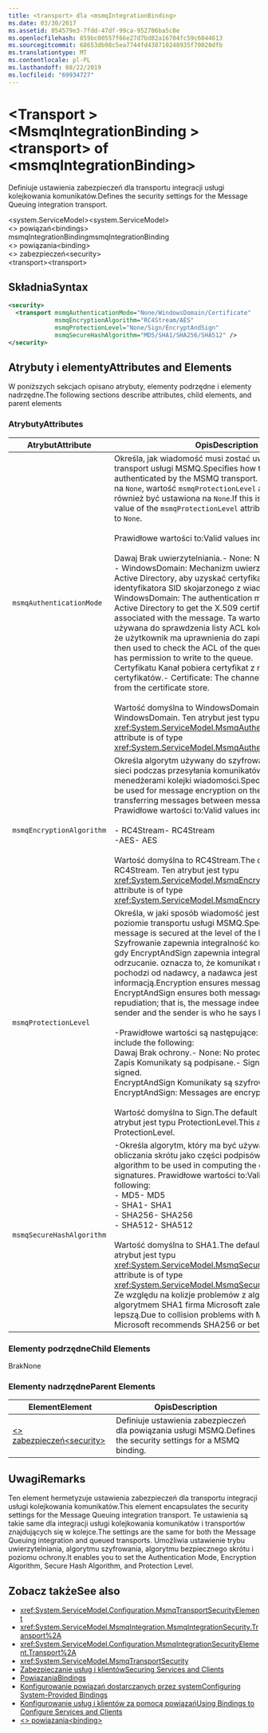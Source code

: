 ```yaml
---
title: <transport> dla <msmqIntegrationBinding>
ms.date: 03/30/2017
ms.assetid: 054579e3-7fdd-47df-99ca-952706ba5c8e
ms.openlocfilehash: 859bc00557f66e27d7bd82a16704fc59c6044613
ms.sourcegitcommit: 68653db98c5ea7744fd438710248935f70020dfb
ms.translationtype: MT
ms.contentlocale: pl-PL
ms.lasthandoff: 08/22/2019
ms.locfileid: "69934727"
---
```

# <a name="transport-of-msmqintegrationbinding"></a><span data-ttu-id="384a2-102">\<Transport > \<MsmqIntegrationBinding ></span><span class="sxs-lookup"><span data-stu-id="384a2-102">\<transport> of \<msmqIntegrationBinding></span></span>
<span data-ttu-id="384a2-103">Definiuje ustawienia zabezpieczeń dla transportu integracji usługi kolejkowania komunikatów.</span><span class="sxs-lookup"><span data-stu-id="384a2-103">Defines the security settings for the Message Queuing integration transport.</span></span>  
  
 <span data-ttu-id="384a2-104">\<system.ServiceModel></span><span class="sxs-lookup"><span data-stu-id="384a2-104">\<system.ServiceModel></span></span>  
<span data-ttu-id="384a2-105">\<> powiązań</span><span class="sxs-lookup"><span data-stu-id="384a2-105">\<bindings></span></span>  
<span data-ttu-id="384a2-106">msmqIntegrationBinding</span><span class="sxs-lookup"><span data-stu-id="384a2-106">msmqIntegrationBinding</span></span>  
<span data-ttu-id="384a2-107">\<> powiązania</span><span class="sxs-lookup"><span data-stu-id="384a2-107">\<binding></span></span>  
<span data-ttu-id="384a2-108">\<> zabezpieczeń</span><span class="sxs-lookup"><span data-stu-id="384a2-108">\<security></span></span>  
<span data-ttu-id="384a2-109">\<transport></span><span class="sxs-lookup"><span data-stu-id="384a2-109">\<transport></span></span>  
  
## <a name="syntax"></a><span data-ttu-id="384a2-110">Składnia</span><span class="sxs-lookup"><span data-stu-id="384a2-110">Syntax</span></span>  
  
```xml  
<security>
  <transport msmqAuthenticationMode="None/WindowsDomain/Certificate"
             msmqEncryptionAlgorithm="RC4Stream/AES"
             msmqProtectionLevel="None/Sign/EncryptAndSign"
             msmqSecureHashAlgorithm="MD5/SHA1/SHA256/SHA512" />
</security>
```  
  
## <a name="attributes-and-elements"></a><span data-ttu-id="384a2-111">Atrybuty i elementy</span><span class="sxs-lookup"><span data-stu-id="384a2-111">Attributes and Elements</span></span>  
 <span data-ttu-id="384a2-112">W poniższych sekcjach opisano atrybuty, elementy podrzędne i elementy nadrzędne.</span><span class="sxs-lookup"><span data-stu-id="384a2-112">The following sections describe attributes, child elements, and parent elements</span></span>  
  
### <a name="attributes"></a><span data-ttu-id="384a2-113">Atrybuty</span><span class="sxs-lookup"><span data-stu-id="384a2-113">Attributes</span></span>  
  
|<span data-ttu-id="384a2-114">Atrybut</span><span class="sxs-lookup"><span data-stu-id="384a2-114">Attribute</span></span>|<span data-ttu-id="384a2-115">Opis</span><span class="sxs-lookup"><span data-stu-id="384a2-115">Description</span></span>|  
|---------------|-----------------|  
|`msmqAuthenticationMode`|<span data-ttu-id="384a2-116">Określa, jak wiadomość musi zostać uwierzytelniona przez transport usługi MSMQ.</span><span class="sxs-lookup"><span data-stu-id="384a2-116">Specifies how the message must be authenticated by the MSMQ transport.</span></span> <span data-ttu-id="384a2-117">Jeśli jest ustawiona na `None`, wartość `msmqProtectionLevel` atrybutu musi również być ustawiona na `None`.</span><span class="sxs-lookup"><span data-stu-id="384a2-117">If this is set to `None`, the value of the `msmqProtectionLevel` attribute must also be set to `None`.</span></span><br /><br /> <span data-ttu-id="384a2-118">Prawidłowe wartości to:</span><span class="sxs-lookup"><span data-stu-id="384a2-118">Valid values include the following:</span></span><br /><br /> <span data-ttu-id="384a2-119">Dawaj Brak uwierzytelniania.</span><span class="sxs-lookup"><span data-stu-id="384a2-119">-   None: No authentication.</span></span><br /><span data-ttu-id="384a2-120">- WindowsDomain: Mechanizm uwierzytelniania używa Active Directory, aby uzyskać certyfikat X. 509 dla identyfikatora SID skojarzonego z wiadomością.</span><span class="sxs-lookup"><span data-stu-id="384a2-120">-   WindowsDomain: The authentication mechanism uses Active Directory to get the X.509 certificate for the SID associated with the message.</span></span> <span data-ttu-id="384a2-121">Ta wartość jest następnie używana do sprawdzenia listy ACL kolejki, aby upewnić się, że użytkownik ma uprawnienia do zapisu w kolejce.</span><span class="sxs-lookup"><span data-stu-id="384a2-121">This is then used to check the ACL of the queue to ensure the user has permission to write to the queue.</span></span><br /><span data-ttu-id="384a2-122">Certyfikatu Kanał pobiera certyfikat z magazynu certyfikatów.</span><span class="sxs-lookup"><span data-stu-id="384a2-122">-   Certificate: The channel gets the certificate from the certificate store.</span></span><br /><br /> <span data-ttu-id="384a2-123">Wartość domyślna to WindowsDomain.</span><span class="sxs-lookup"><span data-stu-id="384a2-123">The default value is WindowsDomain.</span></span> <span data-ttu-id="384a2-124">Ten atrybut jest typu <xref:System.ServiceModel.MsmqAuthenticationMode>.</span><span class="sxs-lookup"><span data-stu-id="384a2-124">This attribute is of type <xref:System.ServiceModel.MsmqAuthenticationMode>.</span></span>|  
|`msmqEncryptionAlgorithm`|<span data-ttu-id="384a2-125">Określa algorytm używany do szyfrowania wiadomości w sieci podczas przesyłania komunikatów między menedżerami kolejki wiadomości.</span><span class="sxs-lookup"><span data-stu-id="384a2-125">Specifies the algorithm to be used for message encryption on the wire when transferring messages between message queue managers.</span></span> <span data-ttu-id="384a2-126">Prawidłowe wartości to:</span><span class="sxs-lookup"><span data-stu-id="384a2-126">Valid values include the following:</span></span><br /><br /> <span data-ttu-id="384a2-127">- RC4Stream</span><span class="sxs-lookup"><span data-stu-id="384a2-127">-   RC4Stream</span></span><br /><span data-ttu-id="384a2-128">-AES</span><span class="sxs-lookup"><span data-stu-id="384a2-128">-   AES</span></span><br /><br /> <span data-ttu-id="384a2-129">Wartość domyślna to RC4Stream.</span><span class="sxs-lookup"><span data-stu-id="384a2-129">The default value is RC4Stream.</span></span> <span data-ttu-id="384a2-130">Ten atrybut jest typu <xref:System.ServiceModel.MsmqEncryptionAlgorithm>.</span><span class="sxs-lookup"><span data-stu-id="384a2-130">This attribute is of type <xref:System.ServiceModel.MsmqEncryptionAlgorithm>.</span></span>|  
|`msmqProtectionLevel`|<span data-ttu-id="384a2-131">Określa, w jaki sposób wiadomość jest zabezpieczona na poziomie transportu usługi MSMQ.</span><span class="sxs-lookup"><span data-stu-id="384a2-131">Specifies how the message is secured at the level of the MSMQ transport.</span></span> <span data-ttu-id="384a2-132">Szyfrowanie zapewnia integralność komunikatów, podczas gdy EncryptAndSign zapewnia integralność komunikatów i odrzucanie. oznacza to, że komunikat rzeczywiście pochodzi od nadawcy, a nadawca jest jego informacją.</span><span class="sxs-lookup"><span data-stu-id="384a2-132">Encryption ensures message integrity while EncryptAndSign ensures both message integrity and non-repudiation; that is, the message indeed comes from the sender and the sender is who he says he is.</span></span><br /><br /> <span data-ttu-id="384a2-133">-Prawidłowe wartości są następujące:</span><span class="sxs-lookup"><span data-stu-id="384a2-133">-   Valid values include the following:</span></span><br /><span data-ttu-id="384a2-134">Dawaj Brak ochrony.</span><span class="sxs-lookup"><span data-stu-id="384a2-134">-   None: No protection.</span></span><br /><span data-ttu-id="384a2-135">Zapis Komunikaty są podpisane.</span><span class="sxs-lookup"><span data-stu-id="384a2-135">-   Sign: Messages are signed.</span></span><br /><span data-ttu-id="384a2-136">EncryptAndSign Komunikaty są szyfrowane i podpisane.</span><span class="sxs-lookup"><span data-stu-id="384a2-136">-   EncryptAndSign: Messages are encrypted and signed.</span></span><br /><br /> <span data-ttu-id="384a2-137">Wartość domyślna to Sign.</span><span class="sxs-lookup"><span data-stu-id="384a2-137">The default value is Sign.</span></span> <span data-ttu-id="384a2-138">Ten atrybut jest typu ProtectionLevel.</span><span class="sxs-lookup"><span data-stu-id="384a2-138">This attribute is of type ProtectionLevel.</span></span>|  
|`msmqSecureHashAlgorithm`|<span data-ttu-id="384a2-139">-Określa algorytm, który ma być używany podczas obliczania skrótu jako części podpisów.</span><span class="sxs-lookup"><span data-stu-id="384a2-139">-   Specifies the algorithm to be used in computing the digest as part of signatures.</span></span> <span data-ttu-id="384a2-140">Prawidłowe wartości to:</span><span class="sxs-lookup"><span data-stu-id="384a2-140">Valid values include the following:</span></span><br /><span data-ttu-id="384a2-141">-   MD5</span><span class="sxs-lookup"><span data-stu-id="384a2-141">-   MD5</span></span><br /><span data-ttu-id="384a2-142">-   SHA1</span><span class="sxs-lookup"><span data-stu-id="384a2-142">-   SHA1</span></span><br /><span data-ttu-id="384a2-143">-   SHA256</span><span class="sxs-lookup"><span data-stu-id="384a2-143">-   SHA256</span></span><br /><span data-ttu-id="384a2-144">-   SHA512</span><span class="sxs-lookup"><span data-stu-id="384a2-144">-   SHA512</span></span><br /><br /> <span data-ttu-id="384a2-145">Wartość domyślna to SHA1.</span><span class="sxs-lookup"><span data-stu-id="384a2-145">The default value is SHA1.</span></span> <span data-ttu-id="384a2-146">Ten atrybut jest typu <xref:System.ServiceModel.MsmqSecureHashAlgorithm>.</span><span class="sxs-lookup"><span data-stu-id="384a2-146">This attribute is of type <xref:System.ServiceModel.MsmqSecureHashAlgorithm>.</span></span><br><span data-ttu-id="384a2-147">Ze względu na kolizje problemów z algorytmem MD5 i algorytmem SHA1 firma Microsoft zaleca SHA256ą lub lepszą.</span><span class="sxs-lookup"><span data-stu-id="384a2-147">Due to collision problems with MD5 and SHA1, Microsoft recommends SHA256 or better.</span></span>|  
  
### <a name="child-elements"></a><span data-ttu-id="384a2-148">Elementy podrzędne</span><span class="sxs-lookup"><span data-stu-id="384a2-148">Child Elements</span></span>  
 <span data-ttu-id="384a2-149">Brak</span><span class="sxs-lookup"><span data-stu-id="384a2-149">None</span></span>  
  
### <a name="parent-elements"></a><span data-ttu-id="384a2-150">Elementy nadrzędne</span><span class="sxs-lookup"><span data-stu-id="384a2-150">Parent Elements</span></span>  
  
|<span data-ttu-id="384a2-151">Element</span><span class="sxs-lookup"><span data-stu-id="384a2-151">Element</span></span>|<span data-ttu-id="384a2-152">Opis</span><span class="sxs-lookup"><span data-stu-id="384a2-152">Description</span></span>|  
|-------------|-----------------|  
|[<span data-ttu-id="384a2-153">\<> zabezpieczeń</span><span class="sxs-lookup"><span data-stu-id="384a2-153">\<security></span></span>](security-of-basichttpbinding.md)|<span data-ttu-id="384a2-154">Definiuje ustawienia zabezpieczeń dla powiązania usługi MSMQ.</span><span class="sxs-lookup"><span data-stu-id="384a2-154">Defines the security settings for a MSMQ binding.</span></span>|  
  
## <a name="remarks"></a><span data-ttu-id="384a2-155">Uwagi</span><span class="sxs-lookup"><span data-stu-id="384a2-155">Remarks</span></span>  
 <span data-ttu-id="384a2-156">Ten element hermetyzuje ustawienia zabezpieczeń dla transportu integracji usługi kolejkowania komunikatów.</span><span class="sxs-lookup"><span data-stu-id="384a2-156">This element encapsulates the security settings for the Message Queuing integration transport.</span></span> <span data-ttu-id="384a2-157">Te ustawienia są takie same dla integracji usługi kolejkowania komunikatów i transportów znajdujących się w kolejce.</span><span class="sxs-lookup"><span data-stu-id="384a2-157">The settings are the same for both the Message Queuing integration and queued transports.</span></span> <span data-ttu-id="384a2-158">Umożliwia ustawienie trybu uwierzytelniania, algorytmu szyfrowania, algorytmu bezpiecznego skrótu i poziomu ochrony.</span><span class="sxs-lookup"><span data-stu-id="384a2-158">It enables you to set the Authentication Mode, Encryption Algorithm, Secure Hash Algorithm, and Protection Level.</span></span>  
  
## <a name="see-also"></a><span data-ttu-id="384a2-159">Zobacz także</span><span class="sxs-lookup"><span data-stu-id="384a2-159">See also</span></span>

- <xref:System.ServiceModel.Configuration.MsmqTransportSecurityElement>
- <xref:System.ServiceModel.MsmqIntegration.MsmqIntegrationSecurity.Transport%2A>
- <xref:System.ServiceModel.Configuration.MsmqIntegrationSecurityElement.Transport%2A>
- <xref:System.ServiceModel.MsmqTransportSecurity>
- [<span data-ttu-id="384a2-160">Zabezpieczanie usług i klientów</span><span class="sxs-lookup"><span data-stu-id="384a2-160">Securing Services and Clients</span></span>](../../../wcf/feature-details/securing-services-and-clients.md)
- [<span data-ttu-id="384a2-161">Powiązania</span><span class="sxs-lookup"><span data-stu-id="384a2-161">Bindings</span></span>](../../../wcf/bindings.md)
- [<span data-ttu-id="384a2-162">Konfigurowanie powiązań dostarczanych przez system</span><span class="sxs-lookup"><span data-stu-id="384a2-162">Configuring System-Provided Bindings</span></span>](../../../wcf/feature-details/configuring-system-provided-bindings.md)
- [<span data-ttu-id="384a2-163">Konfigurowanie usług i klientów za pomocą powiązań</span><span class="sxs-lookup"><span data-stu-id="384a2-163">Using Bindings to Configure Services and Clients</span></span>](../../../wcf/using-bindings-to-configure-services-and-clients.md)
- [<span data-ttu-id="384a2-164">\<> powiązania</span><span class="sxs-lookup"><span data-stu-id="384a2-164">\<binding></span></span>](../../../misc/binding.md)
